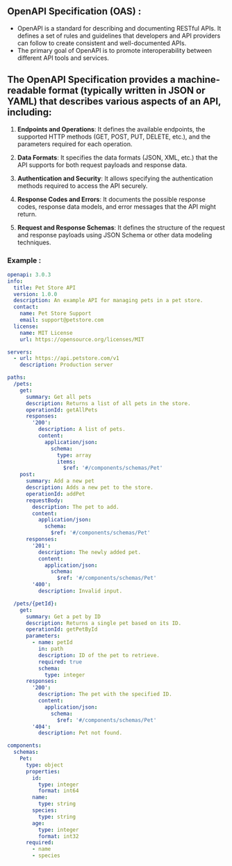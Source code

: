 
## OpenAPI Specification (OAS) :
- OpenAPI is a standard for describing and documenting RESTful APIs. It defines a set of rules and guidelines that developers and API providers can follow to create consistent and well-documented APIs.
- The primary goal of OpenAPI is to promote interoperability between different API tools and services.

## The OpenAPI Specification provides a machine-readable format (typically written in JSON or YAML) that describes various aspects of an API, including:

1. **Endpoints and Operations**: It defines the available endpoints, the supported HTTP methods (GET, POST, PUT, DELETE, etc.), and the parameters required for each operation.
    
2. **Data Formats**: It specifies the data formats (JSON, XML, etc.) that the API supports for both request payloads and response data.
    
3. **Authentication and Security**: It allows specifying the authentication methods required to access the API securely.
    
4. **Response Codes and Errors**: It documents the possible response codes, response data models, and error messages that the API might return.
    
5. **Request and Response Schemas**: It defines the structure of the request and response payloads using JSON Schema or other data modeling techniques.

### Example :
```yaml
openapi: 3.0.3
info:
  title: Pet Store API
  version: 1.0.0
  description: An example API for managing pets in a pet store.
  contact:
    name: Pet Store Support
    email: support@petstore.com
  license:
    name: MIT License
    url: https://opensource.org/licenses/MIT

servers:
  - url: https://api.petstore.com/v1
    description: Production server

paths:
  /pets:
    get:
      summary: Get all pets
      description: Returns a list of all pets in the store.
      operationId: getAllPets
      responses:
        '200':
          description: A list of pets.
          content:
            application/json:
              schema:
                type: array
                items:
                  $ref: '#/components/schemas/Pet'
    post:
      summary: Add a new pet
      description: Adds a new pet to the store.
      operationId: addPet
      requestBody:
        description: The pet to add.
        content:
          application/json:
            schema:
              $ref: '#/components/schemas/Pet'
      responses:
        '201':
          description: The newly added pet.
          content:
            application/json:
              schema:
                $ref: '#/components/schemas/Pet'
        '400':
          description: Invalid input.

  /pets/{petId}:
    get:
      summary: Get a pet by ID
      description: Returns a single pet based on its ID.
      operationId: getPetById
      parameters:
        - name: petId
          in: path
          description: ID of the pet to retrieve.
          required: true
          schema:
            type: integer
      responses:
        '200':
          description: The pet with the specified ID.
          content:
            application/json:
              schema:
                $ref: '#/components/schemas/Pet'
        '404':
          description: Pet not found.

components:
  schemas:
    Pet:
      type: object
      properties:
        id:
          type: integer
          format: int64
        name:
          type: string
        species:
          type: string
        age:
          type: integer
          format: int32
      required:
        - name
        - species
```

